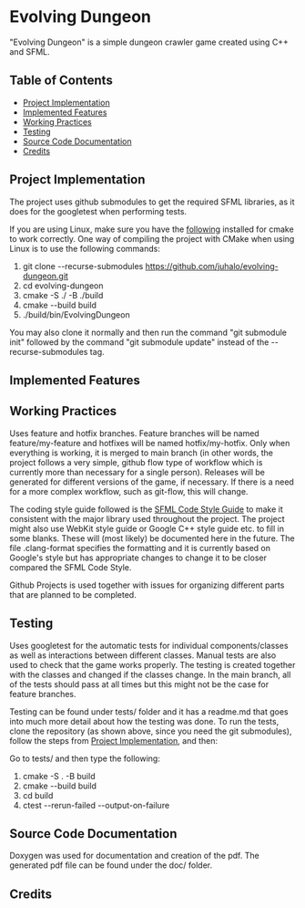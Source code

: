 # Evolving Dungeon

"Evolving Dungeon" is a simple dungeon crawler game created using C++ and SFML.

## Table of Contents

- [Project Implementation](#project-implementation)
- [Implemented Features](#implemented-features)
- [Working Practices](#working-practices)
- [Testing](#testing)
- [Source Code Documentation](#source-code-documentation)
- [Credits](#credits)

## Project Implementation

The project uses github submodules to get the required SFML libraries, as it does for the googletest when performing tests.

If you are using Linux, make sure you have the [following](https://www.sfml-dev.org/tutorials/2.6/compile-with-cmake.php) installed for cmake to work correctly. One way of compiling the project with CMake when using Linux is to use the following commands:

1. git clone --recurse-submodules https://github.com/juhalo/evolving-dungeon.git
2. cd evolving-dungeon
3. cmake -S ./ -B ./build
4. cmake --build build
5. ./build/bin/EvolvingDungeon

You may also clone it normally and then run the command "git submodule init" followed by the command "git submodule update" instead of the --recurse-submodules tag.

## Implemented Features

## Working Practices

Uses feature and hotfix branches. Feature branches will be named feature/my-feature and hotfixes will be named hotfix/my-hotfix. Only when everything is working, it is merged to main branch (in other words, the project follows a very simple, github flow type of workflow which is currently more than necessary for a single person). Releases will be generated for different versions of the game, if necessary. If there is a need for a more complex workflow, such as git-flow, this will change.

The coding style guide followed is the [SFML Code Style Guide](https://www.sfml-dev.org/style.php) to make it consistent with the major library used throughout the project. The project might also use WebKit style guide or Google C++ style guide etc. to fill in some blanks. These will (most likely) be documented here in the future. The file .clang-format specifies the formatting and it is currently based on Google's style but has appropriate changes to change it to be closer compared the SFML Code Style.

Github Projects is used together with issues for organizing different parts that are planned to be completed.

## Testing

Uses googletest for the automatic tests for individual components/classes as well as interactions between different classes. Manual tests are also used to check that the game works properly. The testing is created together with the classes and changed if the classes change. In the main branch, all of the tests should pass at all times but this might not be the case for feature branches.

Testing can be found under tests/ folder and it has a readme.md that goes into much more detail about how the testing was done. To run the tests, clone the repository (as shown above, since you need the git submodules), follow the steps from [Project Implementation](#project-implementation), and then:

Go to tests/ and then type the following:

1. cmake -S . -B build
2. cmake --build build
3. cd build
4. ctest --rerun-failed --output-on-failure

## Source Code Documentation

Doxygen was used for documentation and creation of the pdf. The generated pdf file can be found under the doc/ folder.

## Credits
